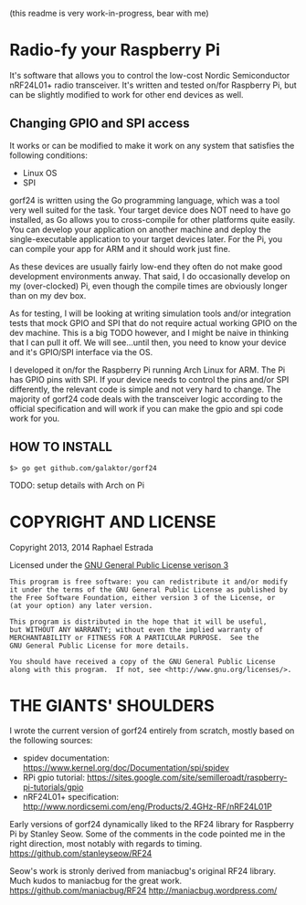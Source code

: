 (this readme is very work-in-progress, bear with me)

# Radio-fy your Raspberry Pi
It's software that allows you to control the low-cost Nordic Semiconductor nRF24L01+ radio transceiver. It's written and tested on/for Raspberry Pi, but can be slightly modified to work for other end devices as well.

## Changing GPIO and SPI access
It works or can be modified to make it work on any system that satisfies the following conditions:
* Linux OS
* SPI

gorf24 is written using the Go programming language, which was a tool very well suited for the task. Your target device does NOT need to have go installed, as Go allows you to cross-compile for other platforms quite easily. You can develop your application on another machine and deploy the single-executable application to your target devices later. For the Pi, you can compile your app for ARM and it should work just fine.

As these devices are usually fairly low-end they often do not make good development environments anway. That said, I do occasionally develop on my (over-clocked) Pi, even though the compile times are obviously longer than on my dev box.

As for testing, I will be looking at writing simulation tools and/or integration tests that mock GPIO and SPI that do not require actual working GPIO on the dev machine. This is a big TODO however, and I might be naive in thinking that I can pull it off. We will see...until then, you need to know your device and it's GPIO/SPI interface via the OS.

I developed it on/for the Raspberry Pi running Arch Linux for ARM. The Pi has GPIO pins with SPI. If your device needs to control the pins and/or SPI differently, the relevant code is simple and not very hard to change. The majority of gorf24 code deals with the transceiver logic according to the official specification and will work if you can make the gpio and spi code work for you.

## HOW TO INSTALL
```
$> go get github.com/galaktor/gorf24
```

TODO: setup details with Arch on Pi

# COPYRIGHT AND LICENSE

Copyright 2013, 2014 Raphael Estrada

Licensed under the [GNU General Public License verison 3](http://www.gnu.org/licenses/gpl-3.0.txt "GNU GPL v3")

```
This program is free software: you can redistribute it and/or modify
it under the terms of the GNU General Public License as published by
the Free Software Foundation, either version 3 of the License, or
(at your option) any later version.

This program is distributed in the hope that it will be useful,
but WITHOUT ANY WARRANTY; without even the implied warranty of
MERCHANTABILITY or FITNESS FOR A PARTICULAR PURPOSE.  See the
GNU General Public License for more details.

You should have received a copy of the GNU General Public License
along with this program.  If not, see <http://www.gnu.org/licenses/>.
```


# THE GIANTS' SHOULDERS
I wrote the current version of gorf24 entirely from
scratch, mostly based on the following sources:

* spidev documentation:    <https://www.kernel.org/doc/Documentation/spi/spidev>
* RPi gpio tutorial:       <https://sites.google.com/site/semilleroadt/raspberry-pi-tutorials/gpio>
* nRF24L01+ specification: <http://www.nordicsemi.com/eng/Products/2.4GHz-RF/nRF24L01P>

Early versions of gorf24 dynamically liked to the RF24
library for Raspberry Pi by Stanley Seow. Some of the
comments in the code pointed me in the right direction,
most notably with regards to timing.
<https://github.com/stanleyseow/RF24>

Seow's work is stronly derived from maniacbug's original RF24 library.
Much kudos to maniacbug for the great work.
https://github.com/maniacbug/RF24
http://maniacbug.wordpress.com/


